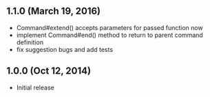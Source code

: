 ## 1.1.0 (March 19, 2016)

- Command#extend() accepts parameters for passed function now
- implement Command#end() method to return to parent command definition
- fix suggestion bugs and add tests

## 1.0.0 (Oct 12, 2014)

- Initial release
